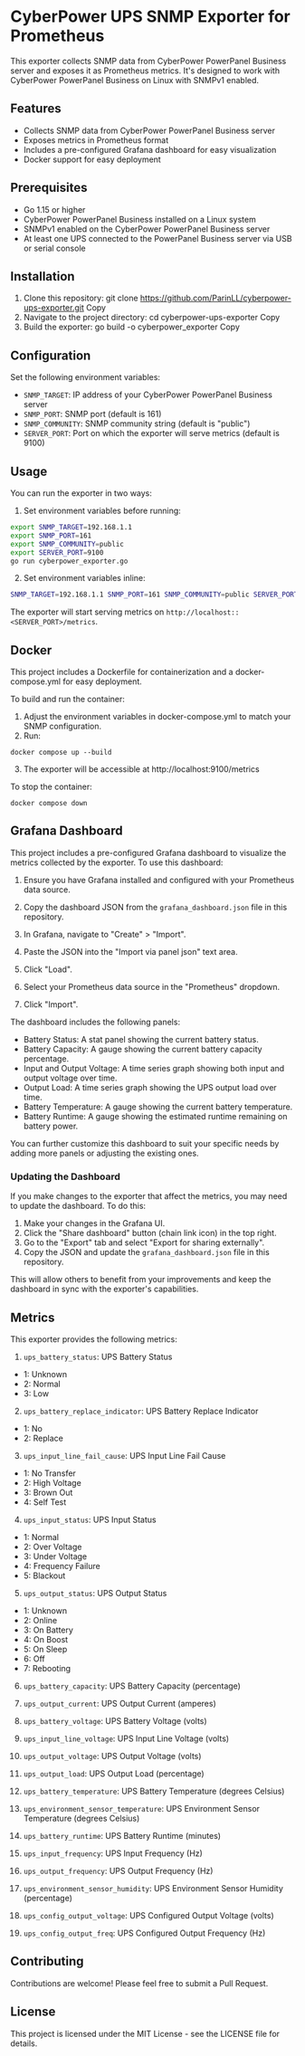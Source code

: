 # CyberPower UPS SNMP Exporter for Prometheus

This exporter collects SNMP data from CyberPower PowerPanel Business server and exposes it as Prometheus metrics. It's designed to work with CyberPower PowerPanel Business on Linux with SNMPv1 enabled.

## Features

- Collects SNMP data from CyberPower PowerPanel Business server
- Exposes metrics in Prometheus format
- Includes a pre-configured Grafana dashboard for easy visualization
- Docker support for easy deployment

## Prerequisites

- Go 1.15 or higher
- CyberPower PowerPanel Business installed on a Linux system
- SNMPv1 enabled on the CyberPower PowerPanel Business server
- At least one UPS connected to the PowerPanel Business server via USB or serial console

## Installation

1. Clone this repository:
git clone https://github.com/ParinLL/cyberpower-ups-exporter.git
Copy
2. Navigate to the project directory:
cd cyberpower-ups-exporter
Copy
3. Build the exporter:
go build -o cyberpower_exporter
Copy
## Configuration

Set the following environment variables:

- `SNMP_TARGET`: IP address of your CyberPower PowerPanel Business server
- `SNMP_PORT`: SNMP port (default is 161)
- `SNMP_COMMUNITY`: SNMP community string (default is "public")
- `SERVER_PORT`: Port on which the exporter will serve metrics (default is 9100)


## Usage

You can run the exporter in two ways:

1. Set environment variables before running:
```bash
export SNMP_TARGET=192.168.1.1
export SNMP_PORT=161
export SNMP_COMMUNITY=public
export SERVER_PORT=9100
go run cyberpower_exporter.go
```
2. Set environment variables inline:
```bash
SNMP_TARGET=192.168.1.1 SNMP_PORT=161 SNMP_COMMUNITY=public SERVER_PORT=9100 go run cyberpower_exporter.go
```
The exporter will start serving metrics on `http://localhost::<SERVER_PORT>/metrics`.

## Docker

This project includes a Dockerfile for containerization and a docker-compose.yml for easy deployment.

To build and run the container:

1. Adjust the environment variables in docker-compose.yml to match your SNMP configuration.
2. Run:
```
docker compose up --build
```
3. The exporter will be accessible at http://localhost:9100/metrics

To stop the container:
```
docker compose down
```

## Grafana Dashboard

This project includes a pre-configured Grafana dashboard to visualize the metrics collected by the exporter. To use this dashboard:

1. Ensure you have Grafana installed and configured with your Prometheus data source.

2. Copy the dashboard JSON from the `grafana_dashboard.json` file in this repository.

3. In Grafana, navigate to "Create" > "Import".

4. Paste the JSON into the "Import via panel json" text area.

5. Click "Load".

6. Select your Prometheus data source in the "Prometheus" dropdown.

7. Click "Import".

The dashboard includes the following panels:

- Battery Status: A stat panel showing the current battery status.
- Battery Capacity: A gauge showing the current battery capacity percentage.
- Input and Output Voltage: A time series graph showing both input and output voltage over time.
- Output Load: A time series graph showing the UPS output load over time.
- Battery Temperature: A gauge showing the current battery temperature.
- Battery Runtime: A gauge showing the estimated runtime remaining on battery power.

You can further customize this dashboard to suit your specific needs by adding more panels or adjusting the existing ones.

### Updating the Dashboard

If you make changes to the exporter that affect the metrics, you may need to update the dashboard. To do this:

1. Make your changes in the Grafana UI.
2. Click the "Share dashboard" button (chain link icon) in the top right.
3. Go to the "Export" tab and select "Export for sharing externally".
4. Copy the JSON and update the `grafana_dashboard.json` file in this repository.

This will allow others to benefit from your improvements and keep the dashboard in sync with the exporter's capabilities.

## Metrics

This exporter provides the following metrics:

1. `ups_battery_status`: UPS Battery Status
- 1: Unknown
- 2: Normal
- 3: Low

2. `ups_battery_replace_indicator`: UPS Battery Replace Indicator
- 1: No
- 2: Replace

3. `ups_input_line_fail_cause`: UPS Input Line Fail Cause
- 1: No Transfer
- 2: High Voltage
- 3: Brown Out
- 4: Self Test

4. `ups_input_status`: UPS Input Status
- 1: Normal
- 2: Over Voltage
- 3: Under Voltage
- 4: Frequency Failure
- 5: Blackout

5. `ups_output_status`: UPS Output Status
- 1: Unknown
- 2: Online
- 3: On Battery
- 4: On Boost
- 5: On Sleep
- 6: Off
- 7: Rebooting

6. `ups_battery_capacity`: UPS Battery Capacity (percentage)

7. `ups_output_current`: UPS Output Current (amperes)

8. `ups_battery_voltage`: UPS Battery Voltage (volts)

9. `ups_input_line_voltage`: UPS Input Line Voltage (volts)

10. `ups_output_voltage`: UPS Output Voltage (volts)

11. `ups_output_load`: UPS Output Load (percentage)

12. `ups_battery_temperature`: UPS Battery Temperature (degrees Celsius)

13. `ups_environment_sensor_temperature`: UPS Environment Sensor Temperature (degrees Celsius)

14. `ups_battery_runtime`: UPS Battery Runtime (minutes)

15. `ups_input_frequency`: UPS Input Frequency (Hz)

16. `ups_output_frequency`: UPS Output Frequency (Hz)

17. `ups_environment_sensor_humidity`: UPS Environment Sensor Humidity (percentage)

18. `ups_config_output_voltage`: UPS Configured Output Voltage (volts)

19. `ups_config_output_freq`: UPS Configured Output Frequency (Hz)

## Contributing

Contributions are welcome! Please feel free to submit a Pull Request.

## License

This project is licensed under the MIT License - see the LICENSE file for details.